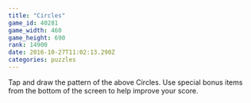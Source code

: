 ```yaml
---
title: "Circles"
game_id: 40281
game_width: 460
game_height: 690
rank: 14900
date: 2016-10-27T11:02:13.290Z
categories: puzzles
---
```

Tap and draw the pattern of the above Circles. 
Use special bonus items from the bottom of the screen to help improve your score.